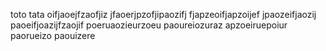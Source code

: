 toto 
tata
oifjaoejfzaofjiz
jfaoerjpzofjipaozifj
fjapzeoifjapzoijef
jpaozeifjaozij
paoeifjoazijfzaojif
poeruaozieurzoeu
paoureiozuraz
apzoeiruepoiur
paorueizo
paouizere

